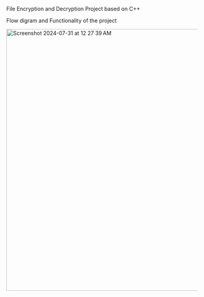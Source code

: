 File Encryption and Decryption Project based on C++

Flow digram and Functionality of the project 

<img width="688" alt="Screenshot 2024-07-31 at 12 27 39 AM" src="https://github.com/user-attachments/assets/221ee16a-b4b1-45d6-8e3b-0151057038fc">
